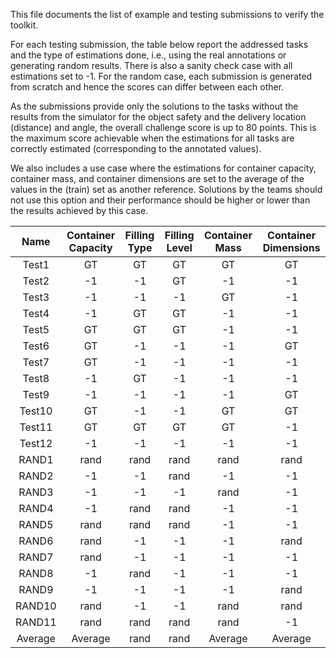 This file documents the list of example and testing submissions to verify the toolkit.

For each testing submission, the table below report the addressed tasks and the type of estimations done, i.e., using the real annotations or generating random results. There is also a sanity check case with all estimations set to -1. For the random case, each submission is generated from scratch and hence the scores can differ between each other. 

As the submissions provide only the solutions to the tasks without the results from the simulator for the object safety and the delivery location (distance) and angle, the overall challenge score is up to 80 points. This is the maximum score achievable when the estimations for all tasks are correctly estimated (corresponding to the annotated values).

We also includes a use case where the estimations for container capacity, container mass, and container dimensions are set to the average of the values in the (train) set as another reference. Solutions by the teams should not use this option and their performance should be higher or lower than the results achieved by this case. 


|   Name  | Container Capacity | Filling Type | Filling Level | Container Mass | Container Dimensions |
|:-------:|:------------------:|:------------:|:-------------:|:--------------:|:--------------------:|
| Test1   |         GT         |      GT      |       GT      |       GT       |          GT          |
| Test2   |         -1         |      -1      |       GT      |       -1       |          -1          |
| Test3   |         -1         |      -1      |       -1      |       GT       |          -1          |
| Test4   |         -1         |      GT      |       GT      |       -1       |          -1          |
| Test5   |         GT         |      GT      |       GT      |       -1       |          -1          |
| Test6   |         GT         |      -1      |       -1      |       -1       |          GT          |
| Test7   |         GT         |      -1      |       -1      |       -1       |          -1          |
| Test8   |         -1         |      GT      |       -1      |       -1       |          -1          |
| Test9   |         -1         |      -1      |       -1      |       -1       |          GT          |
| Test10  |         GT         |      -1      |       -1      |       GT       |          GT          |
| Test11  |         GT         |      GT      |       GT      |       GT       |          -1          |
| Test12  |         -1         |      -1      |       -1      |       -1       |          -1          |
| RAND1   |        rand        |     rand     |      rand     |      rand      |         rand         |
| RAND2   |         -1         |      -1      |      rand     |       -1       |          -1          |
| RAND3   |         -1         |      -1      |       -1      |      rand      |          -1          |
| RAND4   |         -1         |     rand     |      rand     |       -1       |          -1          |
| RAND5   |        rand        |     rand     |      rand     |       -1       |          -1          |
| RAND6   |        rand        |      -1      |       -1      |       -1       |         rand         |
| RAND7   |        rand        |      -1      |       -1      |       -1       |          -1          |
| RAND8   |         -1         |     rand     |       -1      |       -1       |          -1          |
| RAND9   |         -1         |      -1      |       -1      |       -1       |         rand         |
| RAND10  |        rand        |      -1      |       -1      |      rand      |         rand         |
| RAND11  |        rand        |     rand     |      rand     |      rand      |          -1          |
| Average |       Average      |     rand     |      rand     |     Average    |        Average       |
